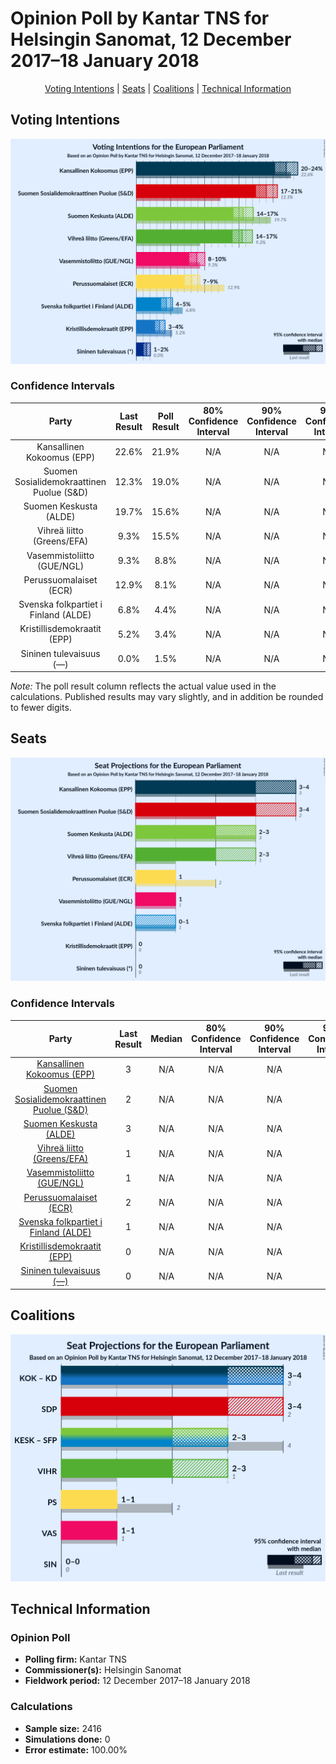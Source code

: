 # Opinion Poll by Kantar TNS for Helsingin Sanomat, 12 December 2017–18 January 2018

<p align="center"><a href="#voting-intentions">Voting Intentions</a> | <a href="#seats">Seats</a> | <a href="#coalitions">Coalitions</a> | <a href="#technical-information">Technical Information</a></p>

## Voting Intentions

![Graph with voting intentions not yet produced](2018-01-18-KantarTNS.png "Voting Intentions")

### Confidence Intervals

| Party | Last Result | Poll Result | 80% Confidence Interval | 90% Confidence Interval | 95% Confidence Interval | 99% Confidence Interval |
|:-----:|:-----------:|:-----------:|:-----------------------:|:-----------------------:|:-----------------------:|:-----------------------:|
| Kansallinen Kokoomus (EPP) | 22.6% | 21.9% | N/A |N/A |N/A |N/A |
| Suomen Sosialidemokraattinen Puolue (S&D) | 12.3% | 19.0% | N/A |N/A |N/A |N/A |
| Suomen Keskusta (ALDE) | 19.7% | 15.6% | N/A |N/A |N/A |N/A |
| Vihreä liitto (Greens/EFA) | 9.3% | 15.5% | N/A |N/A |N/A |N/A |
| Vasemmistoliitto (GUE/NGL) | 9.3% | 8.8% | N/A |N/A |N/A |N/A |
| Perussuomalaiset (ECR) | 12.9% | 8.1% | N/A |N/A |N/A |N/A |
| Svenska folkpartiet i Finland (ALDE) | 6.8% | 4.4% | N/A |N/A |N/A |N/A |
| Kristillisdemokraatit (EPP) | 5.2% | 3.4% | N/A |N/A |N/A |N/A |
| Sininen tulevaisuus (—) | 0.0% | 1.5% | N/A |N/A |N/A |N/A |

*Note:* The poll result column reflects the actual value used in the calculations. Published results may vary slightly, and in addition be rounded to fewer digits.

## Seats

![Graph with seats not yet produced](2018-01-18-KantarTNS-seats.png "Seats")

### Confidence Intervals

| Party | Last Result | Median | 80% Confidence Interval | 90% Confidence Interval | 95% Confidence Interval | 99% Confidence Interval |
|:-----:|:-----------:|:------:|:-----------------------:|:-----------------------:|:-----------------------:|:-----------------------:|
| <a href="#kansallinen-kokoomus-(epp)">Kansallinen Kokoomus (EPP)</a> | 3 | N/A | N/A |N/A |N/A |N/A |
| <a href="#suomen-sosialidemokraattinen-puolue-(s&d)">Suomen Sosialidemokraattinen Puolue (S&D)</a> | 2 | N/A | N/A |N/A |N/A |N/A |
| <a href="#suomen-keskusta-(alde)">Suomen Keskusta (ALDE)</a> | 3 | N/A | N/A |N/A |N/A |N/A |
| <a href="#vihreä-liitto-(greens/efa)">Vihreä liitto (Greens/EFA)</a> | 1 | N/A | N/A |N/A |N/A |N/A |
| <a href="#vasemmistoliitto-(gue/ngl)">Vasemmistoliitto (GUE/NGL)</a> | 1 | N/A | N/A |N/A |N/A |N/A |
| <a href="#perussuomalaiset-(ecr)">Perussuomalaiset (ECR)</a> | 2 | N/A | N/A |N/A |N/A |N/A |
| <a href="#svenska-folkpartiet-i-finland-(alde)">Svenska folkpartiet i Finland (ALDE)</a> | 1 | N/A | N/A |N/A |N/A |N/A |
| <a href="#kristillisdemokraatit-(epp)">Kristillisdemokraatit (EPP)</a> | 0 | N/A | N/A |N/A |N/A |N/A |
| <a href="#sininen-tulevaisuus-(—)">Sininen tulevaisuus (—)</a> | 0 | N/A | N/A |N/A |N/A |N/A |


## Coalitions

![Graph with coalitions seats not yet produced](2018-01-18-KantarTNS-coalitions-seats.png "Coalitions Seats")


## Technical Information

### Opinion Poll

+ **Polling firm:** Kantar TNS
+ **Commissioner(s):** Helsingin Sanomat
+ **Fieldwork period:** 12 December 2017–18 January 2018

### Calculations

+ **Sample size:** 2416
+ **Simulations done:** 0
+ **Error estimate:** 100.00%

